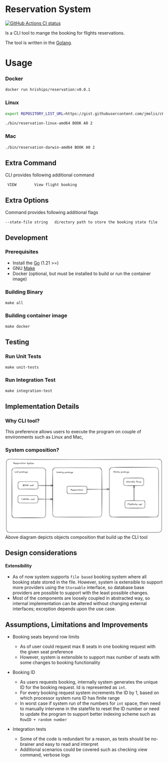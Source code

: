 # Reservation System

<p align="left">
  <a href="https://github.com/hrishin/reservation-system/actions"><img alt="GitHub Actions CI status" src="https://github.com/hrishin/dockerfile-sources/workflows/build-and-test/badge.svg"></a>
</p>

Is a CLI tool to mange the booking for flights reservations.

The tool is written in the [Golang](https://golang.org).

# Usage
### Docker
```bash
docker run hriships/reservation:v0.0.1
```

### Linux
```bash
export REPOSITORY_LIST_URL=https://gist.githubusercontent.com/jmelis/c60e61a893248244dc4fa12b946585c4/raw/25d39f67f2405330a6314cad64fac423a171162c/sources.txt 
````
```bash
./bin/reservation-linux-amd64 BOOK A0 2
```

### Mac
```bash
./bin/reservation-darwin-amd64 BOOK A0 2
```


## Extra Command
CLI provides following additional command
```
 VIEW        View flight booking
```

## Extra Options
Command provides following additional flags
```
--state-file string   directory path to store the booking state file
```

## Development
### Prerequisites
* Install the [Go](https://golang.org/doc/install) (1.21 >=)
* GNU [Make](https://www.gnu.org/software/make/)
* Docker (optional, but must be installed to build or run the container image)

### Building Binary
```
make all
```

### Building container image
```
make docker
```

## Testing

### Run Unit Tests
```
make unit-tests
```

### Run Integration Test
```
make integration-test
```

## Implementation Details
### Why CLI tool?
This preference allows users to execute the program on couple of environments such as Linux and Mac,

### System composition?
![alt text](/docs/flight-reservation.png "reservation system sources design")
Above diagram depicts objects composition that build up the CLI tool

## Design considerations
#### Extensibility
- As of now system supports `file based` booking system where all booking state stored in the file. However, system is extensible to support more providers
  using the `Storaable` interface, so database base providers are possible to support with the least possible changes.
- Most of the components are loosely coupled in abstracted way, so
  internal implementation can be altered without changing external interfaces; exception depends upon the use case.

## Assumptions, Limitations and Improvements
- Booking seats beyond row limits
    - As of user could request max 8 seats in one booking request with the given seat preference
    - However, system is extensible to support max number of seats with some changes to booking functionality

- Booking ID
  - As users requests booking, internally system generates the unique ID for the booking request. Id is represented as `int`.
  - For every booking request system increments the ID by 1, based on which processor system runs ID has finite range
  - In worst case if system run of the numbers for `int` space, then need to manually intervene in the statefile to reset the ID number
    or need to update the program to support better indexing scheme such as `RowID + random number`

- Integration tests
  - Some of the code is redundant for a reason, as tests should be no-brainer and easy to read and interpret 
  - Additional scenarios could be covered such as checking view command, verbose logs 